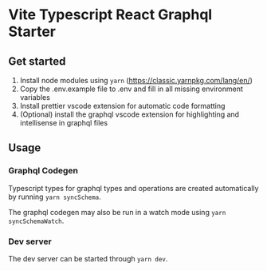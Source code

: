 # Vite Typescript React Graphql Starter

## Get started

1. Install node modules using `yarn` (https://classic.yarnpkg.com/lang/en/)
2. Copy the .env.example file to .env and fill in all missing environment variables
3. Install prettier vscode extension for automatic code formatting
4. (Optional) install the graphql vscode extension for highlighting and intellisense in graphql files

## Usage

### Graphql Codegen

Typescript types for graphql types and operations are created automatically by running `yarn syncSchema`.

The graphql codegen may also be run in a watch mode using `yarn syncSchemaWatch`.

### Dev server

The dev server can be started through `yarn dev`.
